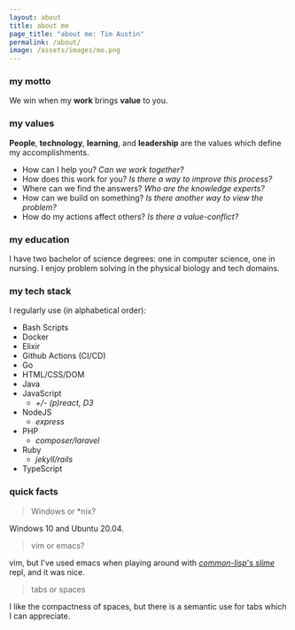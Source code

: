 ```yaml
---
layout: about
title: about me
page_title: "about me: Tim Austin"
permalink: /about/
image: /assets/images/me.png
---
```


### **my motto**

We win when my **work** brings **value** to you.

### **my values**

**People**, **technology**, **learning**, and **leadership** are the values which define my accomplishments.

- How can I help you? _Can we work together?_
- How does this work for you? _Is there a way to improve this process?_
- Where can we find the answers? _Who are the knowledge experts?_
- How can we build on something? _Is there another way to view the problem?_
- How do my actions affect others? _Is there a value-conflict?_

### **my education**

I have two bachelor of science degrees: one in computer science, one in nursing. I enjoy problem solving in the physical biology and tech domains.

### **my tech stack**

I regularly use (in alphabetical order):

- Bash Scripts
- Docker
- Elixir
- Github Actions (CI/CD)
- Go
- HTML/CSS/DOM
- Java
- JavaScript
  - _+/- (p)react, D3_
- NodeJS
  - _express_
- PHP
  - _composer/laravel_
- Ruby
  - _jekyll/rails_
- TypeScript

### quick facts

> Windows or \*nix?

Windows 10 and Ubuntu 20.04.

> vim or emacs?

vim, but I've used emacs when playing around with [_common-lisp_'s _slime_](https://common-lisp.net/project/slime/) repl, and it was nice.

> tabs or spaces

I like the compactness of spaces, but there is a semantic use for tabs which I can appreciate.
